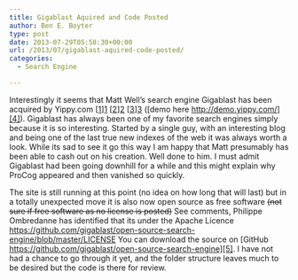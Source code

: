 ```yaml
---
title: Gigablast Aquired and Code Posted
author: Ben E. Boyter
type: post
date: 2013-07-29T05:58:30+00:00
url: /2013/07/gigablast-aquired-code-posted/
categories:
  - Search Engine

---
```

Interestingly it seems that Matt Well&#8217;s search engine Gigablast has been acquired by Yippy.com [[1]][1] [[2]][2] [[3]][3] ([demo here http://demo.yippy.com/][4]). Gigablast has always been one of my favorite search engines simply because it is so interesting. Started by a single guy, with an interesting blog and being one of the last true new indexes of the web it was always worth a look. While its sad to see it go this way I am happy that Matt presumably has been able to cash out on his creation. Well done to him. I must admit Gigablast had been going downhill for a while and this might explain why ProCog appeared and then vanished so quickly.

The site is still running at this point (no idea on how long that will last) but in a totally unexpected move it is also now open source as free software <del>(not sure if free software as no license is posted)</del> See comments, Philippe Ombredanne has identified that its under the Apache Licence <a href="https://github.com/gigablast/open-source-search-engine/blob/master/LICENSE" rel="nofollow">https://github.com/gigablast/open-source-search-engine/blob/master/LICENSE</a> You can download the source on [GitHub https://github.com/gigablast/open-source-search-engine][5]. I have not had a chance to go through it yet, and the folder structure leaves much to be desired but the code is there for review.

 [1]: http://www.prnewswire.com/news-releases/yippy-inc-yipi-to-acquire-gigablast-inc-and-web-research-properties-llc-to-expand-consumer-search-enterprise-and-ediscovery-products-213120401.html
 [2]: http://arnoldit.com/wordpress/2013/07/19/acquisition-of-gigablast-by-yippy-inc-leaves-some-questions-unanswered/
 [3]: http://ca.finance.yahoo.com/news/yippy-inc-yipi-acquire-gigablast-130000100.html
 [4]: http://demo.yippy.com/
 [5]: https://github.com/gigablast/open-source-search-engine